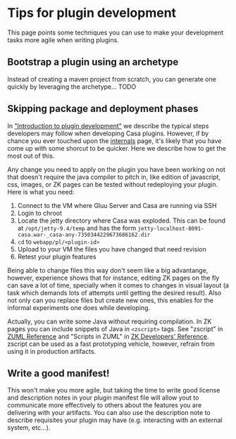 # Tips for plugin development

This page points some techniques you can use to make your development tasks more agile when writing plugins.

## Bootstrap a plugin using an archetype

Instead of creating a maven project from scratch, you can generate one quickly by leveraging the archetype... TODO

## Skipping package and deployment phases

In ["Introduction to plugin development"](./intro-plugin.md#development-lifecycle) we describe the typical steps developers may follow when developing Casa plugins. However, if by chance you ever touched upon the [internals](./plugin-management-internals#resource-extraction-and-registration) page, it's likely that you have come up with some shorcut to be quicker. Here we describe how to get the most out of this.

Any change you need to apply on the plugin you have been working on not that doesn't require the java compiler to pitch in, like edition of javascript, css, images, or ZK pages can be tested without redeploying your plugin. Here is what you need:

1. Connect to the VM where Gluu Server and Casa are running via SSH
1. Login to chroot
1. Locate the jetty directory where Casa was exploded. This can be found at `/opt/jetty-9.4/temp` and has the form `jetty-localhost-8091-casa.war-_casa-any-7350344229673686162.dir`
1. `cd` to `webapp/pl/<plugin-id>`
1. Upload to your VM the files you have changed that need revision
1. Retest your plugin features

Being able to change files this way don't seem like a big advantange, however, experience shows that for instance, editing ZK pages on the fly can save a lot of time, specially when it comes to changes in visual layout (a task which demands lots of attempts until getting the desired result). Also not only can you replace files but create new ones, this enables for the informal experiments one does while developing. 

Actually, you can write some Java without requiring compilation. In ZK pages you can include snippets of Java in `<zscript>` tags. See "zscript" in [ZUML Reference](./intro-plugin.md#reference-docs) and "Scripts in ZUML" in [ZK Developers' Reference](./intro-plugin.md#reference-docs). zscript can be used as a fast prototyping vehicle, however, refrain from using it in production artifacts.


## Write a good manifest!

This won't make you more agile, but taking the time to write good license and description notes in your plugin manifest file will allow yout to communicate more effectively to others about the features you are delivering with your artifacts. You can also use the description note to describe requisites your plugin may have (e.g. interacting with an external system, etc...).
